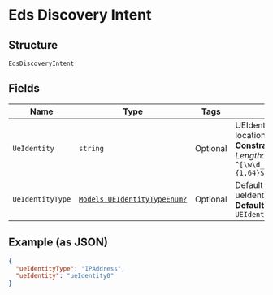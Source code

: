 
# Eds Discovery Intent

## Structure

`EdsDiscoveryIntent`

## Fields

| Name | Type | Tags | Description |
|  --- | --- | --- | --- |
| `UeIdentity` | `string` | Optional | UEIdentity to discover EDS location service.<br>**Constraints**: *Maximum Length*: `64`, *Pattern*: `^[\w\d_\.\#\$\%\|^\&\*\@\!\-]{1,64}$` |
| `UeIdentityType` | [`Models.UEIdentityTypeEnum?`](../../doc/models/ue-identity-type-enum.md) | Optional | Default type for ueIdentityType.<br>**Default**: `UEIdentityTypeEnum.IPAddress` |

## Example (as JSON)

```json
{
  "ueIdentityType": "IPAddress",
  "ueIdentity": "ueIdentity0"
}
```

